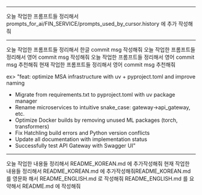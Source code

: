 _________________________________________________________________
오늘 작업한 프롬프트들 정리해서 prompts_for_ai/FIN_SERVICE/prompts_used_by_cursor.history 에 추가 작성해줘

_________________________________________________________________
오늘 작업한 프롬프트들 정리해서 한글 commit msg 작성해줘
오늘 작업한 프롬프트들 정리해서 영어 commit msg 작성해줘
오늘 작업한 프롬프트들 정리해서 영어 commit msg 추천해줘
현재 작업한 프롬프트들 정리해서 영어 commit msg 추천해줘

ex>
"feat: optimize MSA infrastructure with uv + pyproject.toml and improve naming

- Migrate from requirements.txt to pyproject.toml with uv package manager
- Rename microservices to intuitive snake_case: gateway→api_gateway, etc.
- Optimize Docker builds by removing unused ML packages (torch, transformers)
- Fix Hatchling build errors and Python version conflicts
- Update all documentation with implementation status
- Successfully test API Gateway with Swagger UI"

_________________________________________________________________


오늘 작업한 내용들 정리해서 README_KOREAN.md 에 추가작성해줘
현재 작업한 내용들 정리해서 README_KOREAN.md 에 추가작성해줘README_KOREAN.md 를 영문화 해서 README_ENGLISH.md 로 작성해줘
README_ENGLISH.md 를 요약해서  README.md  에 작성해줘






<!-- README.md, README_KOREAN.md, README_ENGLISH.md pk_system 을 business_demo 로 단어를 모두 변경해줘 -->